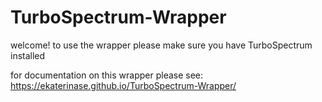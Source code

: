 # TurboSpectrum-Wrapper
welcome!
to use the wrapper please make sure you have TurboSpectrum installed

for documentation on this wrapper please see:
https://ekaterinase.github.io/TurboSpectrum-Wrapper/
